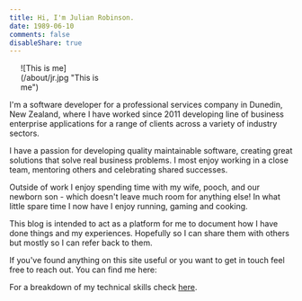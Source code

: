```yaml
---
title: Hi, I'm Julian Robinson. 
date: 1989-06-10
comments: false
disableShare: true
---
```


<div style="width: 30%; margin: 0 10px 0 20px" class="right">![This is me](/about/jr.jpg "This is me")</div>

I'm a software developer for a professional services company in Dunedin, New Zealand, where I have worked since 2011 developing line of business enterprise applications for a range of clients across a variety of industry sectors. 

I have a passion for developing quality maintainable software, creating great solutions that solve real business problems. I most enjoy working in a close team, mentoring others and celebrating shared successes.

Outside of work I enjoy spending time with my wife, pooch, and our newborn son - which doesn't leave much room for anything else! In what little spare time I now have I enjoy running, gaming and cooking.

This blog is intended to act as a platform for me to document how I have done things and my experiences. Hopefully so I can share them with others but mostly so I can refer back to them.

If you've found anything on this site useful or you want to get in touch feel free to reach out. 
You can find me here:
 
<span class="contact-links"> <a class="github" href="https://github.com/Julian-Robinson" target="_blank">  </a> <a class="twitter" href="https://twitter.com/itsJulianR" target="_blank"></a> <a class="email" href="mailto:contact@julianrobinson.nz"></a> <a class="linkedin" href="https://www.linkedin.com/in/julian-robinson" target="_blank"></a>
</span> 

For a breakdown of my technical skills check [here](/skills).
